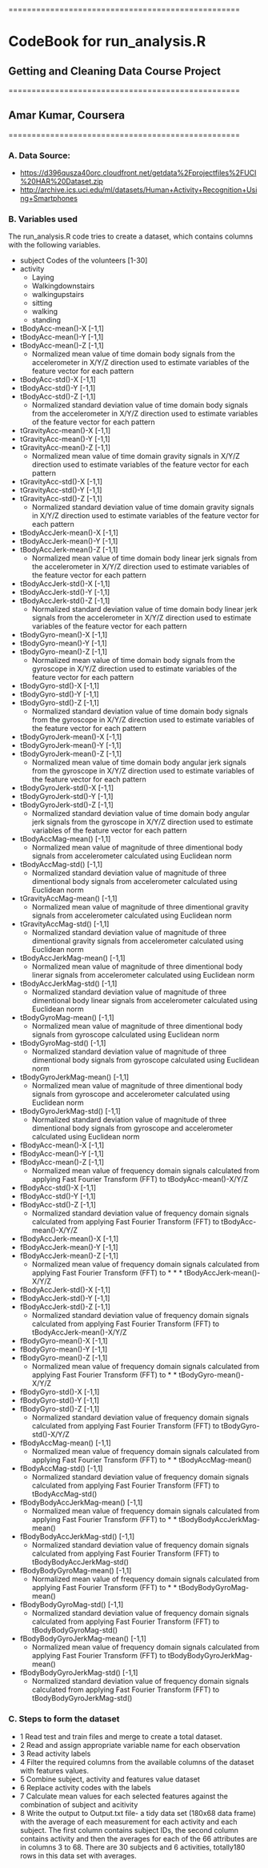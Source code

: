 ==================================================
#  CodeBook for run_analysis.R
## Getting and Cleaning Data Course Project
==================================================
## Amar Kumar, Coursera
==================================================
### A. Data Source:
* https://d396qusza40orc.cloudfront.net/getdata%2Fprojectfiles%2FUCI%20HAR%20Dataset.zip
* http://archive.ics.uci.edu/ml/datasets/Human+Activity+Recognition+Using+Smartphones
 
### B. Variables used
The run_analysis.R code tries to create a dataset, which contains columns with the following variables.
* subject		Codes of the volunteers [1-30]
* activity	
	 * Laying
	 * Walkingdownstairs
	 * walkingupstairs
	 * sitting
	 * walking
	 * standing
* tBodyAcc-mean()-X	[-1,1]		
* tBodyAcc-mean()-Y	[-1,1]
* tBodyAcc-mean()-Z	[-1,1]
	* Normalized mean value of time domain body signals from the accelerometer in X/Y/Z direction used to estimate variables of the feature vector for each pattern  
* tBodyAcc-std()-X	[-1,1]
* tBodyAcc-std()-Y	[-1,1]
* tBodyAcc-std()-Z	[-1,1]
	* Normalized standard deviation value of time domain body signals from the accelerometer in X/Y/Z direction used to estimate variables of the feature vector for each pattern  
* tGravityAcc-mean()-X	[-1,1]
* tGravityAcc-mean()-Y	[-1,1]
* tGravityAcc-mean()-Z	[-1,1]
	* Normalized mean value of time domain gravity signals in X/Y/Z direction used to estimate variables of the feature vector for each pattern 
* tGravityAcc-std()-X	[-1,1]
* tGravityAcc-std()-Y	[-1,1]
* tGravityAcc-std()-Z	[-1,1]
	* Normalized standard deviation value of time domain gravity signals in X/Y/Z direction used to estimate variables of the feature vector for each pattern 
* tBodyAccJerk-mean()-X	[-1,1]
* tBodyAccJerk-mean()-Y	[-1,1]
* tBodyAccJerk-mean()-Z	[-1,1]
	* Normalized mean value of time domain body linear jerk signals from the accelerometer in X/Y/Z direction used to estimate variables of the feature vector for each pattern
* tBodyAccJerk-std()-X	[-1,1]
* tBodyAccJerk-std()-Y	[-1,1]
* tBodyAccJerk-std()-Z	[-1,1]
	* Normalized standard deviation value of time domain body linear jerk signals from the accelerometer in X/Y/Z direction used to estimate variables of the feature vector for each pattern
* tBodyGyro-mean()-X	[-1,1]
* tBodyGyro-mean()-Y	[-1,1]
* tBodyGyro-mean()-Z	[-1,1]
	* Normalized mean value of time domain body signals from the gyroscope in X/Y/Z direction used to estimate variables of the feature vector for each pattern
* tBodyGyro-std()-X	[-1,1]
* tBodyGyro-std()-Y	[-1,1]
* tBodyGyro-std()-Z	[-1,1]
	* Normalized standard deviation value of time domain body signals from the gyroscope in X/Y/Z direction used to estimate variables of the feature vector for each pattern
* tBodyGyroJerk-mean()-X	[-1,1]
* tBodyGyroJerk-mean()-Y	[-1,1]
* tBodyGyroJerk-mean()-Z	[-1,1]
	* Normalized mean value of time domain body angular jerk signals from the gyroscope in X/Y/Z direction used to estimate variables of the feature vector for each pattern
* tBodyGyroJerk-std()-X	[-1,1]
* tBodyGyroJerk-std()-Y	[-1,1]
* tBodyGyroJerk-std()-Z	[-1,1]
	* Normalized standard deviation value of time domain body angular jerk signals from the gyroscope in X/Y/Z direction used to estimate variables of the feature vector for each pattern
* tBodyAccMag-mean()	[-1,1]
	* Normalized mean value of magnitude of three dimentional body signals from accelerometer calculated using Euclidean norm 
* tBodyAccMag-std()	[-1,1]
	* Normalized standard deviation value of magnitude of three dimentional body signals from accelerometer  calculated using Euclidean norm
* tGravityAccMag-mean()	[-1,1]
	* Normalized mean value of magnitude of three dimentional gravity signals from accelerometer  calculated using Euclidean norm 
* tGravityAccMag-std()	[-1,1]
	* Normalized standard deviation value of magnitude of three dimentional gravity signals from accelerometer calculated using Euclidean norm
* tBodyAccJerkMag-mean()	[-1,1]
	* Normalized mean value of magnitude of three dimentional body linerar signals from accelerometer calculated using Euclidean norm 
* tBodyAccJerkMag-std()	[-1,1]
	* Normalized standard deviation value of magnitude of three dimentional body linear signals from accelerometer calculated using Euclidean norm
* tBodyGyroMag-mean()	[-1,1]
	* Normalized mean value of magnitude of three dimentional body signals from gyroscope calculated using Euclidean norm 
* tBodyGyroMag-std()	[-1,1]
	* Normalized standard deviation value of magnitude of three dimentional body signals from gyroscope calculated using Euclidean norm
* tBodyGyroJerkMag-mean()	[-1,1]
	* Normalized mean value of magnitude of three dimentional body signals from gyroscope and accelerometer calculated using Euclidean norm 
* tBodyGyroJerkMag-std()	[-1,1]
	* Normalized standard deviation value of magnitude of three dimentional body signals from gyroscope and accelerometer calculated using Euclidean norm 
* fBodyAcc-mean()-X	[-1,1]
* fBodyAcc-mean()-Y	[-1,1]
* fBodyAcc-mean()-Z	[-1,1]
	* Normalized mean value of frequency domain signals calculated from applying Fast Fourier Transform (FFT) to tBodyAcc-mean()-X/Y/Z
* fBodyAcc-std()-X	[-1,1]
* fBodyAcc-std()-Y	[-1,1]
* fBodyAcc-std()-Z	[-1,1]
	* Normalized standard deviation value of frequency domain signals calculated from applying Fast Fourier Transform (FFT) to tBodyAcc-mean()-X/Y/Z
* fBodyAccJerk-mean()-X	[-1,1]
* fBodyAccJerk-mean()-Y	[-1,1]
* fBodyAccJerk-mean()-Z	[-1,1]
	* Normalized mean value of frequency domain signals calculated from applying Fast Fourier Transform (FFT) to * * * tBodyAccJerk-mean()-X/Y/Z
* fBodyAccJerk-std()-X	[-1,1]
* fBodyAccJerk-std()-Y	[-1,1]
* fBodyAccJerk-std()-Z	[-1,1]
	* Normalized standard deviation value of frequency domain signals calculated from applying Fast Fourier Transform (FFT) to tBodyAccJerk-mean()-X/Y/Z
* fBodyGyro-mean()-X	[-1,1]
* fBodyGyro-mean()-Y	[-1,1]
* fBodyGyro-mean()-Z	[-1,1]
	* Normalized mean value of frequency domain signals calculated from applying Fast Fourier Transform (FFT) to * * tBodyGyro-mean()-X/Y/Z
* fBodyGyro-std()-X	[-1,1]
* fBodyGyro-std()-Y	[-1,1]
* fBodyGyro-std()-Z	[-1,1]
	* Normalized standard deviation value of frequency domain signals calculated from applying Fast Fourier Transform (FFT) to tBodyGyro-std()-X/Y/Z
* fBodyAccMag-mean()	[-1,1]
	* Normalized mean value of frequency domain signals calculated from applying Fast Fourier Transform (FFT) to * * tBodyAccMag-mean()
* fBodyAccMag-std()	[-1,1]
	* Normalized standard deviation value of frequency domain signals calculated from applying Fast Fourier Transform (FFT) to tBodyAccMag-std()
* fBodyBodyAccJerkMag-mean()	[-1,1]
	* Normalized mean value of frequency domain signals calculated from applying Fast Fourier Transform (FFT) to * * tBodyBodyAccJerkMag-mean()
* fBodyBodyAccJerkMag-std()	[-1,1]
	* Normalized standard deviation value of frequency domain signals calculated from applying Fast Fourier Transform (FFT) to tBodyBodyAccJerkMag-std()
* fBodyBodyGyroMag-mean()		[-1,1]
	* Normalized mean value of frequency domain signals calculated from applying Fast Fourier Transform (FFT) to * * tBodyBodyGyroMag-mean()
* fBodyBodyGyroMag-std()		[-1,1]
	* Normalized standard deviation value of frequency domain signals calculated from applying Fast Fourier Transform (FFT) to tBodyBodyGyroMag-std()
* fBodyBodyGyroJerkMag-mean()	[-1,1]	
	* Normalized mean value of frequency domain signals calculated from applying Fast Fourier Transform (FFT) to tBodyBodyGyroJerkMag-mean()
* fBodyBodyGyroJerkMag-std()	[-1,1]
	* Normalized standard deviation value of frequency domain signals calculated from applying Fast Fourier Transform (FFT) to tBodyBodyGyroJerkMag-std()

### C. Steps to form the dataset
* 1 Read test and train files and merge to create a total dataset. 
* 2 Read and assign appropriate variable name for each observation  
* 3 Read activity labels
* 4 Filter the required columns from the available columns of the dataset with features values.
* 5 Combine subject, activity and features value dataset
* 6 Replace activity codes with the labels
* 7 Calculate mean values for each selected features against the combination of subject and acitivity
* 8 Write the output to Output.txt file- a tidy data set (180x68 data frame) with the average of each measurement for each activity and each subject. 
The first column contains subject IDs, the second column contains activity and then the averages for each of the 66 attributes are in columns 3 to 68. 
There are 30 subjects and 6 activities, totally180 rows in this data set with averages.



